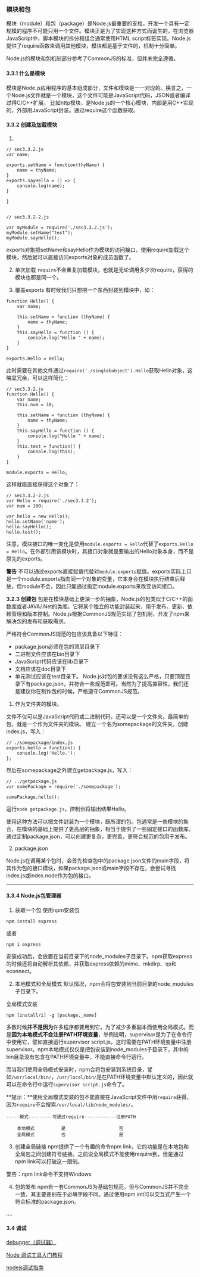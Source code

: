 ### 模块和包

模块（module）和包（package）是Node.js最重要的支柱，开发一个具有一定规模的程序不可能只用一个文件。模块正是为了实现这种方式而诞生的，在浏览器JavaScript中，脚本模块的拆分和组合通常使用HTML script标签实现。Node.js提供了require函数来调用其他模块，模块都是基于文件的，机制十分简单。

Node.js的模块和包机制部分参考了CommonJS的标准，但并未完全遵循。

#### 3.3.1 什么是模块
模块是Node.js应用程序的基本组成部分，文件和模块是一一对应的。换言之，一个Node.js文件就是一个模块，这个文件可能是JavaScript代码，JSON或者编译过得C/C++扩展。
比如http模块，是Node.js的一个核心模块，内部是用C++实现的，外部用JavaScript封装。通过require这个函数获取。

#### 3.3.2 创建及加载模块

1.

```
// sec3.3.2.js
var name;

exports.setName = function(thyName) {
    name = thyName;
}
exports.sayHello = () => {
    console.log(name);
}

}


// sec3.3.2-2.js

var myModule = require('./sec3.3.2.js');
myModule.setName("test");
myModule.sayHello();
```

exports对象把setName和sayHello作为模块的访问接口，使用require加载这个模块，然后就可以直接访问exports对象的成员函数了。

2. 单次加载
`require`不会重复加载模块，也就是无论调用多少次require，获得的模块也都是同一个。


3. 覆盖exports
有时候我们只想把一个东西封装到模块中，如：
```
function Hello() {
    var name;

    this.setName = function (thyName) {
        name = thyName;
    }
    this.sayHello = function () {
        console.log("Hello " + name);
    }
}

exports.Hello = Hello;
```
此时需要在其他文件通过`require('./singlebobject').Hello`获取Hello对象，这略显冗余，可以这样简化：
```
// sec3.3.2.js
function Hello() {
    var name;
    this.num = 10;

    this.setName = function (thyName) {
        name = thyName;
    }
    this.sayHello = function () {
        console.log("Hello " + name);
    }
    this.test = function() {
        console.log(this);
    }
}

module.exports = Hello;

```

这样就能直接获得这个对象了：

```
// sec3.3.2-2.js
var Hello = require('./sec3.3.2');
var num = 100;

var hello = new Hello();
hello.setName('name');
hello.sayHello();
hello.test();

```
注意，模块接口的唯一变化是使用`module.exports = Hello`代替了`exports.Hello = Hello`。在外部引用该模块时，其接口对象就是要输出的Hello对象本身，而不是原先的exports。

**警告** 不可以通过exports直接赋值代替对`module.exports`赋值。exports实际上只是一个module.exports指向同一个对象的变量，它本身会在模块执行结束后释放，但module不会，因此只能通过指定module.exports来改变访问接口。

**3.2.3 创建包**
包是在模块基础上更深一步的抽象，Node.js的包类似于C/C++的函数库或者JAVA/.Net的类库。它将某个独立的功能封装起来，用于发布、更新、依赖管理和版本控制。Node.js根据CommonJS规范实现了包机制，开发了npm来解决包的发布和获取需求。

严格符合CommonJS规范的包应该具备以下特征：
- package.json必须在包的顶层目录下
- 二进制文件应该在bin目录下
- JavaScript代码应该在lib目录下
- 文档应该在doc目录下
- 单元测试应该在test目录下。
Node.js对包的要求没有这么严格，只要顶层目录下有package.json，并符合一些规范即可。当然为了提高兼容性，我们还是建议你在制作包的时候，严格遵守CommonJS规范。

1. 作为文件夹的模块。

文件不仅可以是JavaScript代码或二进制代码，还可以是一个文件夹。最简单的包，就是一个作为文件夹的模块。
建立一个名为somepackage的文件夹，创建index.js，写入：
```
// ./somepackage/index.js
exports.hello = function() {
    console.log('Hello.');
};

```
然后在somepackage之外建立getpackage.js，写入：
```
// ../getpackage.js
var somePackage = require('./somepackage');

somePackage.hello();
```
运行`node getpackage.js`，控制台将输出结果Hello。

使用这种方法可以把文件封装为一个模块，既所谓的包。包通常是一些模块的集合，在模块的基础上提供了更高层的抽象，相当于提供了一些固定接口的函数库。通过定制package.json，可以创建更复杂，更完善，更符合规范的包用于发布。

2. package.json

Node.js在调用某个包时，会首先检查包中的package.json文件的main字段，将其作为包的接口模块，如果package.json或main字段不存在，会尝试寻找index.js或index.node作为包的接口。

---

#### 3.3.4 Node.js包管理器

1. 获取一个包
使用npm安装包
```
npm install express
```
或者
```
npm i express
```

安装成功后，会放置在当前目录下的node_modules子目录下。npm获取express的时候还将自动解析其依赖，并获取express依赖的mime、mkdirp、qs和econnect。

2. 本地模式和全局模式
默认情况，npm会将包安装到当前目录的node_modules子目录下。

全局模式安装
```
npm [install/i] -g [package._name]
```
多数时候**并不是因为**许多程序都要用到它，为了减少多重副本而使用全局模式。而是**因为本地模式不会注册PATH环境变量**，举例说明，supervisor是为了在命令行中使用它，譬如直接运行supervisor script.js，这时需要在PATH环境变量中注册supervisor。npm本地模式仅仅是把包安装到node_modules子目录下，其中的bin目录没有包含在PATH环境变量中，不能直接命令行运行。

而当我们使用全局模式安装时，npm会将包安装到系统目录，譬如`/usr/local/bin/`，`/usr/local/bin/`是在PATH环境变量中默认定义的，因此就可以在命令行中运行`supervisor script.js`命令了。

**提示：**使用全局模式安装的包不能直接在JavaScript文件中用`require`获得，因为`require`不会搜索`/usr/local/lib/node_modules/`。

```
-----模式---------可通过require------------注册PATH

    本地模式          是                    否
    全局模式          否                    是

```

3. 创建全局链接
npm提供了一个有趣的命令npm link，它的功能是在本地包和全局包之间创建符号链接。之前说全局模式不能使用require到，但是通过npm link可以打破这一限制。

警告：npm link命令不支持Windows

4. 包的发布
npm有一套CommonJS为基础包规范，但与CommonJS并不完全一致，其主要差别在于必填字段不同。通过使用npm init可以交互式产生一个符合标准的package.json。

....

#### 3.4 调试

[debugger（调试器）](http://nodejs.cn/api/debugger.html)

[Node 调试工具入门教程](http://www.ruanyifeng.com/blog/2018/03/node-debugger.html)

[nodejs调试指南](https://juejin.im/post/5b60202df265da0f8145f887)











